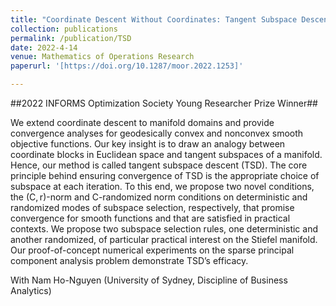 ```yaml
---
title: "Coordinate Descent Without Coordinates: Tangent Subspace Descent on Riemannian Manifolds"
collection: publications
permalink: /publication/TSD
date: 2022-4-14
venue: Mathematics of Operations Research
paperurl: '[https://doi.org/10.1287/moor.2022.1253]'

---
```


##2022 INFORMS Optimization Society Young Researcher Prize Winner##

We extend coordinate descent to manifold domains and provide convergence analyses for geodesically convex and nonconvex smooth objective functions. Our key insight is to draw an analogy between coordinate blocks in Euclidean space and tangent subspaces of a manifold. Hence, our method is called tangent subspace descent (TSD). The core principle behind ensuring convergence of TSD is the appropriate choice of subspace at each iteration. To this end, we propose two novel conditions, the (C, r)-norm and C-randomized norm conditions on deterministic and randomized modes of subspace selection, respectively, that promise convergence for smooth functions and that are satisfied in practical contexts. We propose two subspace selection rules, one deterministic and another randomized, of particular practical interest on the Stiefel manifold. Our proof-of-concept numerical experiments on the sparse principal component analysis problem demonstrate TSD’s efficacy.

With Nam Ho-Nguyen (University of Sydney, Discipline of Business Analytics)


